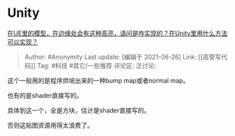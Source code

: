 # Unity
[在UE里的模型，在边缘处会有这种高亮，请问是咋实现的？在Unity里用什么方法可以实现？](https://www.zhihu.com/question/467883161/answer/1962634796)

> Author: #Anonymity
> Last update: [编辑于 2021-06-26]
> Link: [[高管写代码]]
> Tag: #科技 #其它/一些推荐 
> 评论区:
> 泛讨论:

这个一般用的是程序烘培出来的一种bump map或者normal map。

也有的是shader直接写的。

具体到这一个，全是方块，估计是shader直接写的。

否则这贴图资源用得太浪费了。
